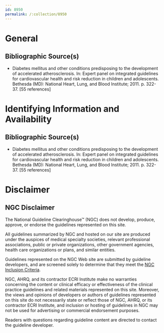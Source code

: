 ```yaml
---
id: 8950
permalink: /:collection/8950
---
```


# General

## Bibliographic Source(s)

- Diabetes mellitus and other conditions predisposing to the development of accelerated atherosclerosis. In: Expert panel on integrated guidelines for cardiovascular health and risk reduction in children and adolescents. Bethesda (MD): National Heart, Lung, and Blood Institute; 2011. p. 322-37. [55 references]

# Identifying Information and Availability

## Bibliographic Source(s)

- Diabetes mellitus and other conditions predisposing to the development of accelerated atherosclerosis. In: Expert panel on integrated guidelines for cardiovascular health and risk reduction in children and adolescents. Bethesda (MD): National Heart, Lung, and Blood Institute; 2011. p. 322-37. [55 references]

# Disclaimer

## NGC Disclaimer

The National Guideline Clearinghouse™ (NGC) does not develop, produce, approve, or endorse the guidelines represented on this site.

All guidelines summarized by NGC and hosted on our site are produced under the auspices of medical specialty societies, relevant professional associations, public or private organizations, other government agencies, health care organizations or plans, and similar entities.

Guidelines represented on the NGC Web site are submitted by guideline developers, and are screened solely to determine that they meet the [NGC Inclusion Criteria](/help-and-about/summaries/inclusion-criteria).

NGC, AHRQ, and its contractor ECRI Institute make no warranties concerning the content or clinical efficacy or effectiveness of the clinical practice guidelines and related materials represented on this site. Moreover, the views and opinions of developers or authors of guidelines represented on this site do not necessarily state or reflect those of NGC, AHRQ, or its contractor ECRI Institute, and inclusion or hosting of guidelines in NGC may not be used for advertising or commercial endorsement purposes.

Readers with questions regarding guideline content are directed to contact the guideline developer.

